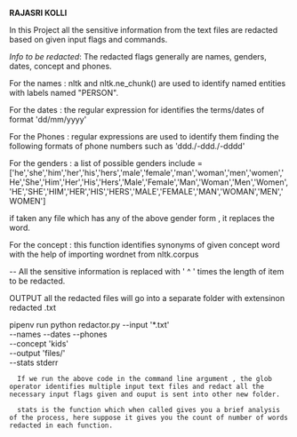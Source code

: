 
**RAJASRI KOLLI**


In this Project all the sensitive information from the text files  are redacted based on given input flags and commands.



*Info to be redacted*: The redacted flags generally are names, genders, dates, concept and phones.

For the names : nltk and nltk.ne_chunk() are used to identify named entities with labels named "PERSON".


For the dates : the regular expression for identifies the terms/dates of format 'dd/mm/yyyy'

For the Phones : regular expressions are used to identify them finding the following formats of phone numbers such as 'ddd./-ddd./-dddd'

For the genders :  a list of possible genders include =['he','she','him','her','his','hers','male','female','man','woman','men','women','He','She','Him','Her','His','Hers','Male','Female','Man','Woman','Men','Women','HE','SHE','HIM','HER','HIS','HERS','MALE','FEMALE','MAN','WOMAN','MEN','WOMEN']

if  taken any file which has any of the above gender form , it replaces the word.

For the concept : this function identifies synonyms of given concept word with the help of importing wordnet from nltk.corpus

-- All the sensitive information is replaced with ' ^ ' times the length of item to be redacted.


OUTPUT  all the redacted files will go into a separate folder with extensinon redacted .txt 

pipenv run python redactor.py --input '*.txt' \
                    --names --dates --phones \
                    --concept 'kids' \
                    --output 'files/' \
                    --stats stderr
                    
                    
      If we run the above code in the command line argument , the glob operator identifies multiple input text files and redact all the necessary input flags given and ouput is sent into other new folder. 
      
      stats is the function which when called gives you a brief analysis of the process, here suppose it gives you the count of number of words redacted in each function.


